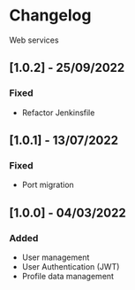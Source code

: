 # Changelog
Web services

## [1.0.2] - 25/09/2022
### Fixed
- Refactor Jenkinsfile

## [1.0.1] - 13/07/2022
### Fixed
- Port migration

## [1.0.0] - 04/03/2022
### Added
- User management
- User Authentication (JWT)
- Profile data management